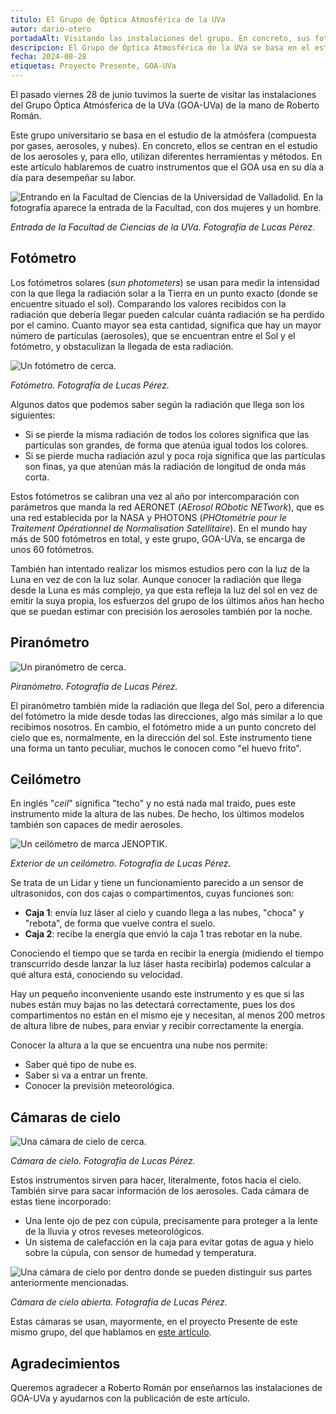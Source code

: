 ```yaml
---
titulo: El Grupo de Óptica Atmosférica de la UVa
autor: dario-otero
portadaAlt: Visitando las instalaciones del grupo. En concreto, sus fotómetros.
descripcion: El Grupo de Óptica Atmosférica de la UVa se basa en el estudio de la atmósfera y en concreto en el estudio de aerosoles.
fecha: 2024-08-28
etiquetas: Proyecto Presente, GOA-UVa
---
```


El pasado viernes 28 de junio tuvimos la suerte de visitar las instalaciones del Grupo Óptica Atmósferica de la UVa (GOA-UVa) de la mano de Roberto Román.

Este grupo universitario se basa en el estudio de la atmósfera (compuesta por gases, aerosoles, y nubes). En concreto, ellos se centran en el estudio de los aerosoles y, para ello, utilizan diferentes herramientas y métodos. En este artículo hablaremos de cuatro instrumentos que el GOA usa en su día a día para desempeñar su labor.

![Entrando en la Facultad de Ciencias de la Universidad de Valladolid. En la fotografía aparece la entrada de la Facultad, con dos mujeres y un hombre.](/images/contenido/el-grupo-de-optica-atmosferica-de-la-uva/entrando.webp)

*Entrada de la Facultad de Ciencias de la UVa. Fotografía de Lucas Pérez.*

## Fotómetro

Los fotómetros solares (*sun photometers*) se usan para medir la intensidad con la que llega la radiación solar a la Tierra en un punto exacto (donde se encuentre situado el sol). Comparando los valores recibidos con la radiación que debería llegar pueden calcular cuánta radiación se ha perdido por el camino. Cuanto mayor sea esta cantidad, significa que hay un mayor número de partículas (aerosoles), que se encuentran entre el Sol y el fotómetro, y obstaculizan la llegada de esta radiación.

![Un fotómetro de cerca.](/images/contenido/el-grupo-de-optica-atmosferica-de-la-uva/fotometro.webp)

*Fotómetro. Fotografía de Lucas Pérez.*

Algunos datos que podemos saber según la radiación que llega son los siguientes:

- Si se pierde la misma radiación de todos los colores significa que las partículas son grandes, de forma que atenúa igual todos los colores.
- Si se pierde mucha radiación azul y poca roja significa que las partículas son finas, ya que atenúan más la radiación de longitud de onda más corta.

Estos fotómetros se calibran una vez al año por intercomparación con parámetros que manda la red AERONET (*AErosol RObotic NETwork*), que es una red establecida por la NASA y PHOTONS (*PHOtométrie pour le Traitement Opérationnel de Normalisation Satellitaire*). En el mundo hay más de 500 fotómetros en total, y este grupo, GOA-UVa, se encarga de unos 60 fotómetros.

También han intentado realizar los mismos estudios pero con la luz de la Luna en vez de con la luz solar. Aunque conocer la radiación que llega desde la Luna es más complejo, ya que esta refleja la luz del sol en vez de emitir la suya propia, los esfuerzos del grupo de los últimos años han hecho que se puedan estimar con precisión los aerosoles también por la noche.

## Piranómetro

![Un piranómetro de cerca.](/images/contenido/el-grupo-de-optica-atmosferica-de-la-uva/piranometro.webp)

*Piranómetro. Fotografía de Lucas Pérez.*

El piranómetro también mide la radiación que llega del Sol, pero a diferencia del fotómetro la mide desde todas las direcciones, algo más similar a lo que recibimos nosotros. En cambio, el fotómetro mide a un punto concreto del cielo que es, normalmente, en la dirección del sol. Este instrumento tiene una forma un tanto peculiar, muchos le conocen como "el huevo frito".

## Ceilómetro

En inglés "*ceil*" significa "techo" y no está nada mal traido, pues este instrumento mide la altura de las nubes. De hecho, los últimos modelos también son capaces de medir aerosoles.

![Un ceilómetro de marca JENOPTIK.](/images/contenido/el-grupo-de-optica-atmosferica-de-la-uva/ceilometro.webp)

*Exterior de un ceilómetro. Fotografía de Lucas Pérez.*

Se trata de un Lidar y tiene un funcionamiento parecido a un sensor de ultrasonidos, con dos cajas o compartimentos, cuyas funciones son:

- **Caja 1**: envía luz láser al cielo y cuando llega a las nubes, "choca" y "rebota", de forma que vuelve contra el suelo.
- **Caja 2**: recibe la energía que envió la caja 1 tras rebotar en la nube.

Conociendo el tiempo que se tarda en recibir la energía (midiendo el tiempo transcurrido desde lanzar la luz láser hasta recibirla) podemos calcular a qué altura está, conociendo su velocidad.

Hay un pequeño inconveniente usando este instrumento y es que si las nubes están muy bajas no las detectará correctamente, pues los dos compartimentos no están en el mismo eje y necesitan, al menos 200 metros de altura libre de nubes, para enviar y recibir correctamente la energía.

Conocer la altura a la que se encuentra una nube nos permite:

- Saber qué tipo de nube es.
- Saber si va a entrar un frente.
- Conocer la previsión meteorológica.

## Cámaras de cielo

![Una cámara de cielo de cerca.](/images/contenido/el-grupo-de-optica-atmosferica-de-la-uva/camara-de-cielo.webp)

*Cámara de cielo. Fotografía de Lucas Pérez.*

Estos instrumentos sirven para hacer, literalmente, fotos hacia el cielo. También sirve para sacar información de los aerosoles. Cada cámara de estas tiene incorporado:

- Una lente ojo de pez con cúpula, precisamente para proteger a la lente de la lluvia y otros reveses meteorológicos.
- Un sistema de calefacción en la caja para evitar gotas de agua y hielo sobre la cúpula, con sensor de humedad y temperatura.

![Una cámara de cielo por dentro donde se pueden distinguir sus partes anteriormente mencionadas.](/images/contenido/el-grupo-de-optica-atmosferica-de-la-uva/camara-de-cielo-por-dentro.webp)

*Cámara de cielo abierta. Fotografía de Lucas Pérez.*

Estas cámaras se usan, mayormente, en el proyecto Presente de este mismo grupo, del que hablamos en [este artículo](/el-proyecto-del-futuro-esta-en-valladolid-proyecto-presente).

## Agradecimientos

Queremos agradecer a Roberto Román por enseñarnos las instalaciones de GOA-UVa y ayudarnos con la publicación de este artículo.